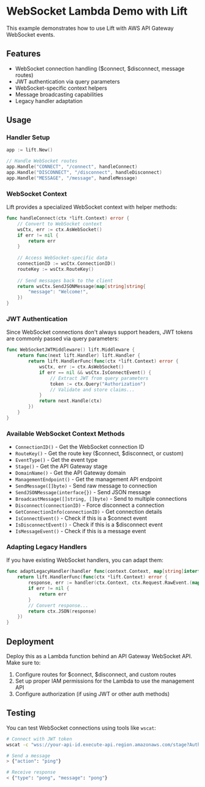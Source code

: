 # WebSocket Lambda Demo with Lift

This example demonstrates how to use Lift with AWS API Gateway WebSocket events.

## Features

- WebSocket connection handling ($connect, $disconnect, message routes)
- JWT authentication via query parameters
- WebSocket-specific context helpers
- Message broadcasting capabilities
- Legacy handler adaptation

## Usage

### Handler Setup

```go
app := lift.New()

// Handle WebSocket routes
app.Handle("CONNECT", "/connect", handleConnect)
app.Handle("DISCONNECT", "/disconnect", handleDisconnect)
app.Handle("MESSAGE", "/message", handleMessage)
```

### WebSocket Context

Lift provides a specialized WebSocket context with helper methods:

```go
func handleConnect(ctx *lift.Context) error {
    // Convert to WebSocket context
    wsCtx, err := ctx.AsWebSocket()
    if err != nil {
        return err
    }
    
    // Access WebSocket-specific data
    connectionID := wsCtx.ConnectionID()
    routeKey := wsCtx.RouteKey()
    
    // Send messages back to the client
    return wsCtx.SendJSONMessage(map[string]string{
        "message": "Welcome!",
    })
}
```

### JWT Authentication

Since WebSocket connections don't always support headers, JWT tokens are commonly passed via query parameters:

```go
func WebSocketJWTMiddleware() lift.Middleware {
    return func(next lift.Handler) lift.Handler {
        return lift.HandlerFunc(func(ctx *lift.Context) error {
            wsCtx, err := ctx.AsWebSocket()
            if err == nil && wsCtx.IsConnectEvent() {
                // Extract JWT from query parameters
                token := ctx.Query("Authorization")
                // Validate and store claims...
            }
            return next.Handle(ctx)
        })
    }
}
```

### Available WebSocket Context Methods

- `ConnectionID()` - Get the WebSocket connection ID
- `RouteKey()` - Get the route key ($connect, $disconnect, or custom)
- `EventType()` - Get the event type
- `Stage()` - Get the API Gateway stage
- `DomainName()` - Get the API Gateway domain
- `ManagementEndpoint()` - Get the management API endpoint
- `SendMessage([]byte)` - Send raw message to connection
- `SendJSONMessage(interface{})` - Send JSON message
- `BroadcastMessage([]string, []byte)` - Send to multiple connections
- `Disconnect(connectionID)` - Force disconnect a connection
- `GetConnectionInfo(connectionID)` - Get connection details
- `IsConnectEvent()` - Check if this is a $connect event
- `IsDisconnectEvent()` - Check if this is a $disconnect event
- `IsMessageEvent()` - Check if this is a message event

### Adapting Legacy Handlers

If you have existing WebSocket handlers, you can adapt them:

```go
func adaptLegacyHandler(handler func(context.Context, map[string]interface{}) (map[string]interface{}, error)) lift.Handler {
    return lift.HandlerFunc(func(ctx *lift.Context) error {
        response, err := handler(ctx.Context, ctx.Request.RawEvent.(map[string]interface{}))
        if err != nil {
            return err
        }
        // Convert response...
        return ctx.JSON(response)
    })
}
```

## Deployment

Deploy this as a Lambda function behind an API Gateway WebSocket API. Make sure to:

1. Configure routes for $connect, $disconnect, and custom routes
2. Set up proper IAM permissions for the Lambda to use the management API
3. Configure authorization (if using JWT or other auth methods)

## Testing

You can test WebSocket connections using tools like `wscat`:

```bash
# Connect with JWT token
wscat -c "wss://your-api-id.execute-api.region.amazonaws.com/stage?Authorization=your-jwt-token"

# Send a message
> {"action": "ping"}

# Receive response
< {"type": "pong", "message": "pong"}
``` 